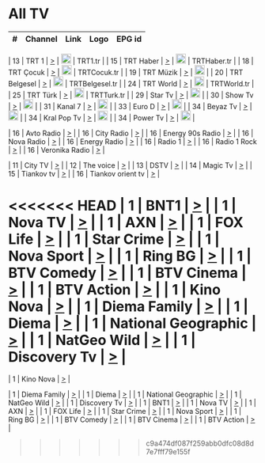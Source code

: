 <h1>All TV</h1>

| #   | Channel        | Link  | Logo | EPG id |
|:---:|:--------------:|:-----:|:----:|:------:|

| 13  | TRT 1            | [>](https://tv-trt1.medya.trt.com.tr/master.m3u8) | <img height="20" src="https://i.imgur.com/j786OLG.png"/> | TRT1.tr |
| 15  | TRT Haber        | [>](https://tv-trthaber.medya.trt.com.tr/master.m3u8) | <img height="20" src="https://i.imgur.com/OVfo8Ab.png"/> | TRTHaber.tr |
| 18  | TRT Çocuk        | [>](https://tv-trtcocuk.medya.trt.com.tr/master.m3u8) | <img height="20" src="https://i.imgur.com/QLFmD6d.png"/> | TRTCocuk.tr |
| 19  | TRT Müzik        | [>](https://tv-trtmuzik.medya.trt.com.tr/master.m3u8) | <img height="20" src="https://i.imgur.com/fIVFCEd.png"/> |
| 20  | TRT Belgesel     | [>](https://tv-trtbelgesel.medya.trt.com.tr/master.m3u8) | <img height="20" src="https://i.imgur.com/MGO87pe.png"/> | TRTBelgesel.tr |
| 24  | TRT World        | [>](https://tv-trtworld.medya.trt.com.tr/master.m3u8) | <img height="20" src="https://i.imgur.com/JEA2xpv.png"/> | TRTWorld.tr |
| 25  | TRT Türk         | [>](https://tv-trtturk.medya.trt.com.tr/master.m3u8) | <img height="20" src="https://i.imgur.com/OSTOQNw.png"/> | TRTTurk.tr |
| 29  | Star Tv   | [>](https://dogus-live.daioncdn.net/startv/startv_360p.m3u8) | <img height="20" src="https://i.imgur.com/IebUZx1.png"/> |
| 30  | Show Tv     | [>](https://ciner-live.daioncdn.net/showtv/showtv.m3u8) | <img height="20" src="https://i.imgur.com/IebUZx1.png"/> |
| 31  | Kanal 7     | [>](https://kanal7-live.daioncdn.net/kanal7/kanal7.m3u8) | <img height="20" src="https://i.imgur.com/IebUZx1.png"/> |
| 33  | Euro D    | [>](https://www.youtube.com/user/KanalD/live) | <img height="20" src="https://i.imgur.com/IebUZx1.png"/> |
| 34  | Beyaz Tv     | [>](https://beyaztv-live.daioncdn.net/beyaztv/beyaztv.m3u8) | <img height="20" src="https://i.imgur.com/IebUZx1.png"/> |
| 34  | Kral Pop Tv     | [>](https://www.youtube.com/watch?v=GuFTuKoXepw) | <img height="20" src="https://i.imgur.com/IebUZx1.png"/> |
| 34  | Power Tv     | [>](https://livetv.powerapp.com.tr/powerTV/powerhd.smil/chunklist.m3u8) | <img height="20" src="https://i.imgur.com/IebUZx1.png"/> |

| 16  | Avto Radio | [>](http://stream.metacast.eu/avtoradio.mp3.m3u) |
| 16  | City Radio | [>](http://stream.metacast.eu/city.aac.m3u) |
| 16  | Energy 90s Radio | [>](http://stream.metacast.eu/energy-90s.m3u) |
| 16  | Nova Radio | [>](http://stream.metacast.eu/nova.aac.m3u) |
| 16  | Energy Radio | [>](http://stream.metacast.eu/nrj.aac.m3u) |
| 16  | Radio 1 | [>](http://stream.metacast.eu/radio1.aac.m3u) |
| 16  | Radio 1 Rock | [>](http://stream.metacast.eu/radio1rock.aac.m3u) |
| 16  | Veronika Radio | [>](http://stream.metacast.eu/veronika.aac.m3u) |

| 11  | City TV | [>](https://tv.city.bg/play/tshls/citytv/index.m3u8) |
| 12  | The voice | [>](https://bss1.neterra.tv/thevoice/thevoice.m3u8) |
| 13  | DSTV | [>](http://46.249.95.140:8081/hls/data.m3u8) |
| 14  | Magic Tv | [>](https://bss1.neterra.tv/magictv/magictv.m3u8) |
| 15  | Tiankov tv | [>](https://streamer103.neterra.tv/tiankov-folk/live.m3u8) |
| 16  | Tiankov orient tv | [>](https://streamer103.neterra.tv/tiankov-orient/live.m3u8) |

<<<<<<< HEAD
| 1 | BNT1 | [>](https://ymkaya.xyz:44821/tv/bnt1/playlist.m3u8?wmsAuthSign=c2VydmVyX3RpbWU9Mi82LzIwMjUgMTozODowMCBQTSZoYXNoX3ZhbHVlPTdySmxERlNYZXVzV2pQK3l0aWEwZmc9PSZ2YWxpZG1pbnV0ZXM9NjA=) |
| 1 | Nova TV | [>](https://ymkaya.xyz:44821/tv/novatv/playlist.m3u8?wmsAuthSign=c2VydmVyX3RpbWU9Mi82LzIwMjUgMTozODoxMSBQTSZoYXNoX3ZhbHVlPWt4YTdpYldEL1piUHJ1YU9NYmg4VVE9PSZ2YWxpZG1pbnV0ZXM9NjA=) |
| 1 | AXN | [>](https://ymkaya.xyz:44821/tv/axn/playlist.m3u8?wmsAuthSign=c2VydmVyX3RpbWU9Mi82LzIwMjUgMTozODoyMiBQTSZoYXNoX3ZhbHVlPW15OTRvR0ZrVjJsb2xIOUROM3dpVmc9PSZ2YWxpZG1pbnV0ZXM9NjA=) |
| 1 | FOX Life | [>](https://ymkaya.xyz:44821/tv/foxlife/playlist.m3u8?wmsAuthSign=c2VydmVyX3RpbWU9Mi82LzIwMjUgMTozODozMiBQTSZoYXNoX3ZhbHVlPTcxRHlobEhVanUzcWRsK0NBZjVzL2c9PSZ2YWxpZG1pbnV0ZXM9NjA=) |
| 1 | Star Crime | [>](https://ymkaya.xyz:44821/tv/foxcrime/playlist.m3u8?wmsAuthSign=c2VydmVyX3RpbWU9Mi82LzIwMjUgMTozODo0MSBQTSZoYXNoX3ZhbHVlPUszckNJM3h6aExKbmFjK1JsaEp1alE9PSZ2YWxpZG1pbnV0ZXM9NjA=) |
| 1 | Nova Sport | [>](https://ymkaya.xyz:44821/tv/novasport/playlist.m3u8?wmsAuthSign=c2VydmVyX3RpbWU9Mi82LzIwMjUgMTozODo1MSBQTSZoYXNoX3ZhbHVlPTk2UFNpdTlsaml6UG1hWDVjWk9xRWc9PSZ2YWxpZG1pbnV0ZXM9NjA=) |
| 1 | Ring BG | [>](https://ymkaya.xyz:44821/tv/ringbg/playlist.m3u8?wmsAuthSign=c2VydmVyX3RpbWU9Mi82LzIwMjUgMTozOTowMSBQTSZoYXNoX3ZhbHVlPXVreU51U1JEYjQxdnhkWjlEaGFBdWc9PSZ2YWxpZG1pbnV0ZXM9NjA=) |
| 1 | BTV Comedy | [>](https://ymkaya.xyz:44821/tv/btvcomedy/playlist.m3u8?wmsAuthSign=c2VydmVyX3RpbWU9Mi82LzIwMjUgMTozOToxMiBQTSZoYXNoX3ZhbHVlPW9MRWdWWVJNZXZMbjd5TnQvbkN2L1E9PSZ2YWxpZG1pbnV0ZXM9NjA=) |
| 1 | BTV Cinema | [>](https://ymkaya.xyz:44821/tv/btvcinema/playlist.m3u8?wmsAuthSign=c2VydmVyX3RpbWU9Mi82LzIwMjUgMTozOToyMiBQTSZoYXNoX3ZhbHVlPTJKQzlaV2t3bGY5OTFKSzhsOHkxZ0E9PSZ2YWxpZG1pbnV0ZXM9NjA=) |
| 1 | BTV Action | [>](https://ymkaya.xyz:44821/tv/btvaction/playlist.m3u8?wmsAuthSign=c2VydmVyX3RpbWU9Mi82LzIwMjUgMTozOTozMiBQTSZoYXNoX3ZhbHVlPU5IYkUxNWhkeERza1N2QW45ak56enc9PSZ2YWxpZG1pbnV0ZXM9NjA=) |
| 1 | Kino Nova | [>](https://ymkaya.xyz:44821/tv/kinonova/playlist.m3u8?wmsAuthSign=c2VydmVyX3RpbWU9Mi82LzIwMjUgMTozOTo0MiBQTSZoYXNoX3ZhbHVlPXNZNVNrWUM1bVNnTmxYbnZjTFhyaHc9PSZ2YWxpZG1pbnV0ZXM9NjA=) |
| 1 | Diema Family | [>](https://ymkaya.xyz:44821/tv/diemafamily/playlist.m3u8?wmsAuthSign=c2VydmVyX3RpbWU9Mi82LzIwMjUgMTozOTo1MiBQTSZoYXNoX3ZhbHVlPWFud282WWZXaFVHbmVTYVErSWxFbVE9PSZ2YWxpZG1pbnV0ZXM9NjA=) |
| 1 | Diema | [>](https://ymkaya.xyz:44821/tv/diema/playlist.m3u8?wmsAuthSign=c2VydmVyX3RpbWU9Mi82LzIwMjUgMTo0MDo0NyBQTSZoYXNoX3ZhbHVlPU5KaTJMdG5JRmpPOVFIRldxZmZiNGc9PSZ2YWxpZG1pbnV0ZXM9NjA=) |
| 1 | National Geographic | [>](https://ymkaya.xyz:44821/tv/natgeo/playlist.m3u8?wmsAuthSign=c2VydmVyX3RpbWU9Mi82LzIwMjUgMTo0MDo1OCBQTSZoYXNoX3ZhbHVlPVI5N3QxWU05dGNHbkNPb0NuanZ2c0E9PSZ2YWxpZG1pbnV0ZXM9NjA=) |
| 1 | NatGeo Wild | [>](https://ymkaya.xyz:44821/tv/natgeowild/playlist.m3u8?wmsAuthSign=c2VydmVyX3RpbWU9Mi82LzIwMjUgMTo0MTowOCBQTSZoYXNoX3ZhbHVlPW9idDNaOUVPcTMvMzRjdkEwRkZpc0E9PSZ2YWxpZG1pbnV0ZXM9NjA=) |
| 1 | Discovery Tv | [>](https://ymkaya.xyz:44821/tv/discovery/playlist.m3u8?wmsAuthSign=c2VydmVyX3RpbWU9Mi82LzIwMjUgMTo0MToxOCBQTSZoYXNoX3ZhbHVlPUNqcFVkM3FvVFd6SnF3Z1RFaW9BcGc9PSZ2YWxpZG1pbnV0ZXM9NjA=) |
=======


| 1 | Kino Nova | [>](https://ymkaya.xyz:11336/tv/kinonova/playlist.m3u8?wmsAuthSign=c2VydmVyX3RpbWU9MS8yLzIwMjUgNDo0MDoyMCBBTSZoYXNoX3ZhbHVlPWlFS1FrWEtMMVRFM3l5YklUWUJQUHc9PSZ2YWxpZG1pbnV0ZXM9NjA=) |

| 1 | Diema Family | [>](https://ymkaya.xyz:11336/tv/diemafamily/playlist.m3u8?wmsAuthSign=c2VydmVyX3RpbWU9MS8yLzIwMjUgNDo0MDozMCBBTSZoYXNoX3ZhbHVlPUVUaTVKTldvZTF5WVVCM0YwL21kaXc9PSZ2YWxpZG1pbnV0ZXM9NjA=) |
| 1 | Diema | [>](https://ymkaya.xyz:11336/tv/diema/playlist.m3u8?wmsAuthSign=c2VydmVyX3RpbWU9MS8yLzIwMjUgNDo0MDo0MCBBTSZoYXNoX3ZhbHVlPVlYMWVJT2NuUjNpUTBsaytEUFFOS2c9PSZ2YWxpZG1pbnV0ZXM9NjA=) |
| 1 | National Geographic | [>](https://ymkaya.xyz:11336/tv/natgeo/playlist.m3u8?wmsAuthSign=c2VydmVyX3RpbWU9MS8yLzIwMjUgNDo0MTo0MSBBTSZoYXNoX3ZhbHVlPTJQTlVmcG5nYWx0M013eUhGRGxnd0E9PSZ2YWxpZG1pbnV0ZXM9NjA=) |
| 1 | NatGeo Wild | [>](https://ymkaya.xyz:11336/tv/natgeowild/playlist.m3u8?wmsAuthSign=c2VydmVyX3RpbWU9MS8yLzIwMjUgNDo0MTo1MSBBTSZoYXNoX3ZhbHVlPVl1OXZaTTliN0hGWEN3eDBYd1duNkE9PSZ2YWxpZG1pbnV0ZXM9NjA=) |
| 1 | Discovery Tv | [>](https://ymkaya.xyz:11336/tv/discovery/playlist.m3u8?wmsAuthSign=c2VydmVyX3RpbWU9MS8yLzIwMjUgNDo0MjowMSBBTSZoYXNoX3ZhbHVlPWtBQmdLNlY2RmQwWElzMVYzSDJyVkE9PSZ2YWxpZG1pbnV0ZXM9NjA=) |
| 1 | BNT1 | [>](https://ymkaya.xyz:11336/tv/bnt1/playlist.m3u8?wmsAuthSign=c2VydmVyX3RpbWU9MS8yLzIwMjUgNDozODozOCBBTSZoYXNoX3ZhbHVlPVVrMVlRQXpJWlhYeUh6ZFVpSC9NMUE9PSZ2YWxpZG1pbnV0ZXM9NjA=) |
| 1 | Nova TV | [>](https://ymkaya.xyz:11336/tv/novatv/playlist.m3u8?wmsAuthSign=c2VydmVyX3RpbWU9MS8yLzIwMjUgNDozODo0OCBBTSZoYXNoX3ZhbHVlPUVxQjh1a0ZzYkVGZU8zZDFGTzdreVE9PSZ2YWxpZG1pbnV0ZXM9NjA=) |
| 1 | AXN | [>](https://ymkaya.xyz:11336/tv/axn/playlist.m3u8?wmsAuthSign=c2VydmVyX3RpbWU9MS8yLzIwMjUgNDozODo1OCBBTSZoYXNoX3ZhbHVlPUpkWStGY1hkNXhaOVpPZ0thQ0FZL3c9PSZ2YWxpZG1pbnV0ZXM9NjA=) |
| 1 | FOX Life | [>](https://ymkaya.xyz:11336/tv/foxlife/playlist.m3u8?wmsAuthSign=c2VydmVyX3RpbWU9MS8yLzIwMjUgNDozOToxMCBBTSZoYXNoX3ZhbHVlPWt1ZDc1T3AzYlZDTjJnSy9TU0xJZlE9PSZ2YWxpZG1pbnV0ZXM9NjA=) |
| 1 | Star Crime | [>](https://ymkaya.xyz:11336/tv/foxcrime/playlist.m3u8?wmsAuthSign=c2VydmVyX3RpbWU9MS8yLzIwMjUgNDozOToyMCBBTSZoYXNoX3ZhbHVlPXIwVU45Nm9FR1l2enNkTG9TanBxbmc9PSZ2YWxpZG1pbnV0ZXM9NjA=) |
| 1 | Nova Sport | [>](https://ymkaya.xyz:11336/tv/novasport/playlist.m3u8?wmsAuthSign=c2VydmVyX3RpbWU9MS8yLzIwMjUgNDozOTozMCBBTSZoYXNoX3ZhbHVlPXlSZ0UxazVaM0xhSmc0NmR4T0c1T2c9PSZ2YWxpZG1pbnV0ZXM9NjA=) |
| 1 | Ring BG | [>](https://ymkaya.xyz:11336/tv/ringbg/playlist.m3u8?wmsAuthSign=c2VydmVyX3RpbWU9MS8yLzIwMjUgNDozOTo0MCBBTSZoYXNoX3ZhbHVlPTR4aUlFNHVUYWN4enY1WkVuOFZma2c9PSZ2YWxpZG1pbnV0ZXM9NjA=) |
| 1 | BTV Comedy | [>](https://ymkaya.xyz:11336/tv/btvcomedy/playlist.m3u8?wmsAuthSign=c2VydmVyX3RpbWU9MS8yLzIwMjUgNDozOTo1MCBBTSZoYXNoX3ZhbHVlPUtrMTJ2RHNTTUU1RFp1ZkVOdXFSK3c9PSZ2YWxpZG1pbnV0ZXM9NjA=) |
| 1 | BTV Cinema | [>](https://ymkaya.xyz:11336/tv/btvcinema/playlist.m3u8?wmsAuthSign=c2VydmVyX3RpbWU9MS8yLzIwMjUgNDozOTo1OSBBTSZoYXNoX3ZhbHVlPTZWcU9FZW56cG1NM1lrYy8xNE5NeHc9PSZ2YWxpZG1pbnV0ZXM9NjA=) |
| 1 | BTV Action | [>](https://ymkaya.xyz:11336/tv/btvaction/playlist.m3u8?wmsAuthSign=c2VydmVyX3RpbWU9MS8yLzIwMjUgNDo0MDoxMCBBTSZoYXNoX3ZhbHVlPUlDd0ErRkZVWThyMVZwR3c2REdGZ3c9PSZ2YWxpZG1pbnV0ZXM9NjA=) |
>>>>>>> c9a474df087f259abb0dfc08d8d7e7fff79e155f
